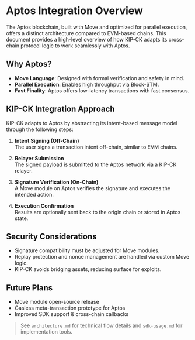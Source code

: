 #  Aptos Integration Overview

The Aptos blockchain, built with Move and optimized for parallel execution, offers a distinct architecture compared to EVM-based chains. This document provides a high-level overview of how KIP-CK adapts its cross-chain protocol logic to work seamlessly with Aptos.



## Why Aptos?

- **Move Language**: Designed with formal verification and safety in mind.
- **Parallel Execution**: Enables high throughput via Block-STM.
- **Fast Finality**: Aptos offers low-latency transactions with fast consensus.



## KIP-CK Integration Approach

KIP-CK adapts to Aptos by abstracting its intent-based message model through the following steps:

1. **Intent Signing (Off-Chain)**  
   The user signs a transaction intent off-chain, similar to EVM chains.

2. **Relayer Submission**  
   The signed payload is submitted to the Aptos network via a KIP-CK relayer.

3. **Signature Verification (On-Chain)**  
   A Move module on Aptos verifies the signature and executes the intended action.

4. **Execution Confirmation**  
   Results are optionally sent back to the origin chain or stored in Aptos state.



## Security Considerations

- Signature compatibility must be adjusted for Move modules.
- Replay protection and nonce management are handled via custom Move logic.
- KIP-CK avoids bridging assets, reducing surface for exploits.



## Future Plans

- Move module open-source release
- Gasless meta-transaction prototype for Aptos
- Improved SDK support & cross-chain callbacks



> See `architecture.md` for technical flow details and `sdk-usage.md` for implementation tools.

